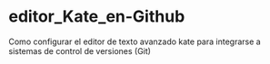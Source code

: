# editor_Kate_en-Github
Como configurar el editor de texto avanzado kate para integrarse a sistemas de control de versiones (Git)
